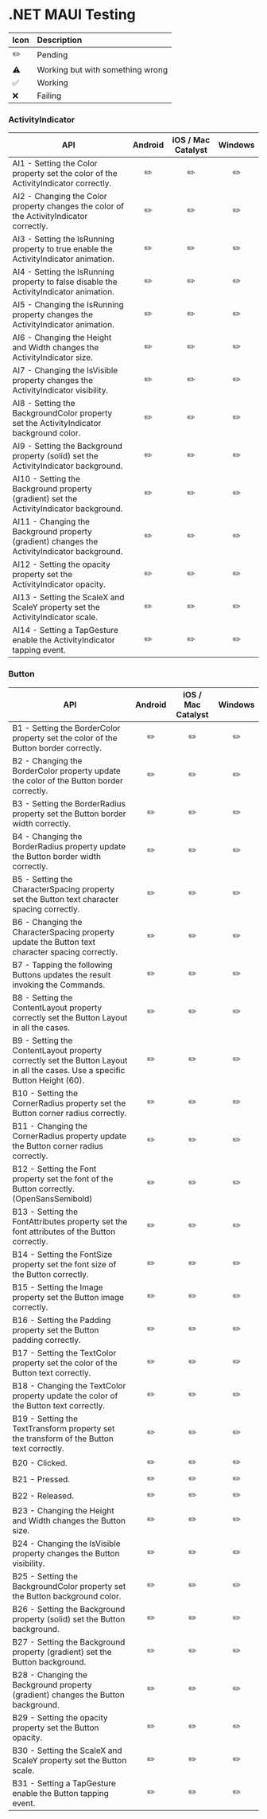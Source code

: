 # .NET MAUI Testing

| Icon | Description |
| ----|:-------|
| ✏️ | Pending
| ⚠️ | Working but with something wrong
| ✅ | Working
| ❌ | Failing

### ActivityIndicator

| API | Android | iOS / Mac Catalyst | Windows |
| ----|:-------:|:------------------:|:-------:|
| AI1 - Setting the Color property set the color of the ActivityIndicator correctly.      | ✏️  | ✏️ |  ✏️  |
| AI2 - Changing the Color property changes the color of the ActivityIndicator correctly.  | ✏️  | ✏️ |  ✏️  |
| AI3 - Setting the IsRunning property to true enable the ActivityIndicator animation.  | ✏️  | ✏️ |  ✏️  |
| AI4 - Setting the IsRunning property to false disable the ActivityIndicator animation.  | ✏️  | ✏️ |  ✏️  |
| AI5 - Changing the IsRunning property changes the ActivityIndicator animation.  | ✏️  | ✏️ |  ✏️  |
| AI6 - Changing the Height and Width changes the ActivityIndicator size.  | ✏️  | ✏️ |  ✏️  |
| AI7 - Changing the IsVisible property changes the ActivityIndicator visibility.  | ✏️  | ✏️ |  ✏️  |
| AI8 - Setting the BackgroundColor property set the ActivityIndicator background color.  | ✏️  | ✏️ |  ✏️  |
| AI9 - Setting the Background property (solid) set the ActivityIndicator background.  | ✏️  | ✏️ |  ✏️  |
| AI10 - Setting the Background property (gradient) set the ActivityIndicator background.  | ✏️  | ✏️ |  ✏️  |
| AI11 - Changing the Background property (gradient) changes the ActivityIndicator background.  | ✏️  | ✏️ |  ✏️  |
| AI12 - Setting the opacity property set the ActivityIndicator opacity.  | ✏️  | ✏️ |  ✏️  |
| AI13 - Setting the ScaleX and ScaleY property set the ActivityIndicator scale.  | ✏️  | ✏️ |  ✏️  |
| AI14 - Setting a TapGesture enable the ActivityIndicator tapping event.  | ✏️  | ✏️ |  ✏️  |

### Button

| API | Android | iOS / Mac Catalyst | Windows |
| ----|:-------:|:------------------:|:-------:|
| B1 - Setting the BorderColor property set the color of the Button border correctly.      | ✏️  | ✏️ |  ✏️  |
| B2 - Changing the BorderColor property update the color of the Button border correctly.  | ✏️  | ✏️ |  ✏️  |
| B3 - Setting the BorderRadius property set the Button border width correctly.  | ✏️  | ✏️ |  ✏️  |
| B4 - Changing the BorderRadius property update the Button border width correctly.  | ✏️  | ✏️ |  ✏️  |
| B5 - Setting the CharacterSpacing property set the Button text character spacing correctly.  | ✏️  | ✏️ |  ✏️  |
| B6 - Changing the CharacterSpacing property update the Button text character spacing correctly.  | ✏️  | ✏️ |  ✏️  |
| B7 - Tapping the following Buttons updates the result invoking the Commands.  | ✏️  | ✏️ |  ✏️  |
| B8 - Setting the ContentLayout property correctly set the Button Layout in all the cases.  | ✏️  | ✏️ |  ✏️  |
| B9 - Setting the ContentLayout property correctly set the Button Layout in all the cases. Use a specific Button Height (60).  | ✏️  | ✏️ |  ✏️  |
| B10 - Setting the CornerRadius property set the Button corner radius correctly.  | ✏️  | ✏️ |  ✏️  |
| B11 - Changing the CornerRadius property update the Button corner radius correctly.  | ✏️  | ✏️ |  ✏️  |
| B12 - Setting the Font property set the font of the Button correctly. (OpenSansSemibold)  | ✏️  | ✏️ |  ✏️  |
| B13 - Setting the FontAttributes property set the font attributes of the Button correctly.  | ✏️  | ✏️ |  ✏️  |
| B14 - Setting the FontSize property set the font size of the Button correctly.  | ✏️  | ✏️ |  ✏️  |
| B15 - Setting the Image property set the Button image correctly.  | ✏️  | ✏️ |  ✏️  |
| B16 - Setting the Padding property set the Button padding correctly.  | ✏️  | ✏️ |  ✏️  |
| B17 - Setting the TextColor property set the color of the Button text correctly.  | ✏️  | ✏️ |  ✏️  |
| B18 - Changing the TextColor property update the color of the Button text correctly.  | ✏️  | ✏️ |  ✏️  |
| B19 - Setting the TextTransform property set the transform of the Button text correctly.  | ✏️  | ✏️ |  ✏️  |
| B20 - Clicked.  | ✏️  | ✏️ |  ✏️  |
| B21 - Pressed.  | ✏️  | ✏️ |  ✏️  |
| B22 - Released.  | ✏️  | ✏️ |  ✏️  |
| B23 - Changing the Height and Width changes the Button size.  | ✏️  | ✏️ |  ✏️  |
| B24 - Changing the IsVisible property changes the Button visibility.  | ✏️  | ✏️ |  ✏️  |
| B25 - Setting the BackgroundColor property set the Button background color.  | ✏️  | ✏️ |  ✏️  |
| B26 - Setting the Background property (solid) set the Button background.  | ✏️  | ✏️ |  ✏️  |
| B27 - Setting the Background property (gradient) set the Button background.  | ✏️  | ✏️ |  ✏️  |
| B28 - Changing the Background property (gradient) changes the Button background.  | ✏️  | ✏️ |  ✏️  |
| B29 - Setting the opacity property set the Button opacity.  | ✏️  | ✏️ |  ✏️  |
| B30 - Setting the ScaleX and ScaleY property set the Button scale.  | ✏️  | ✏️ |  ✏️  |
| B31 - Setting a TapGesture enable the Button tapping event.  | ✏️  | ✏️ |  ✏️  |